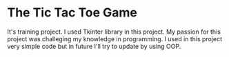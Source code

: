 # The Tic Tac Toe Game
It's training project. I used Tkinter library in this project. My passion for this project was challeging my knowledge in programming. I used in this project very simple code but in future I'll try to update by using OOP.
